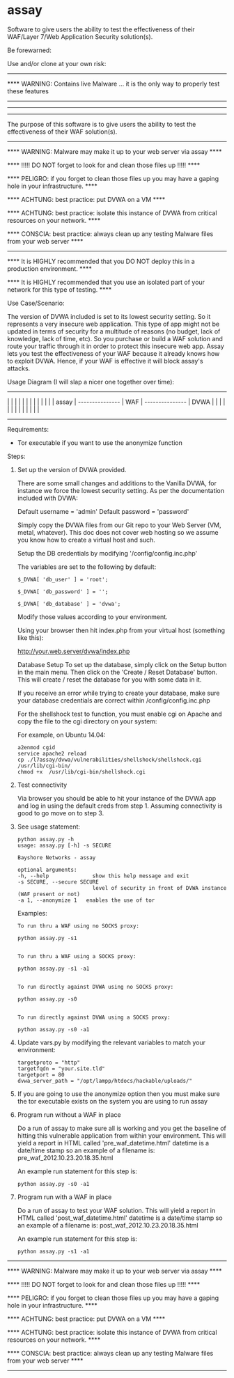 assay
=====

Software to give users the ability to test the effectiveness of their WAF/Layer 7/Web Application Security solution(s).

Be forewarned:

Use and/or clone at your own risk:

*****************************************************************************************
**** WARNING: Contains live Malware … it is the only way to properly test these features
*****************************************************************************************
*****************************************************************************************
*****************************************************************************************

The purpose of this software is to give users the ability to test the effectiveness of their WAF solution(s).

********************************************************************************************************************
**** WARNING: Malware may make it up to your web server via assay ****

**** !!!!! DO NOT forget to look for and clean those files up !!!!! ****

**** PELIGRO: if you forget to clean those files up you may have a gaping hole in your infrastructure. ****

**** ACHTUNG: best practice: put DVWA on a VM ****

**** ACHTUNG: best practice: isolate this instance of DVWA from critical resources on your network. ****

**** CONSCIA: best practice: always clean up any testing Malware files from your web server ****
********************************************************************************************************************

**** It is HIGHLY recommended that you DO NOT deploy this in a production environment. ****

**** It is HIGHLY recommended that you use an isolated part of your network for this type of testing. ****

Use Case/Scenario:

The version of DVWA included is set to its lowest security setting. So it represents a very insecure web application.
This type of app might not be updated in terms of security for a multitude of reasons (no budget, lack of knowledge, lack of time, etc).
So you purchase or build a WAF solution and route your traffic through it in order to protect this insecure web app.
Assay lets you test the effectiveness of your WAF because it already knows how to exploit DVWA. Hence, if your WAF is effective it will block assay's attacks.

Usage Diagram (I will slap a nicer one together over time):

 --------------                 --------------                 -------------- 
 |            |                 |            |                 |            |
 |            |                 |            |                 |            |
 |   assay    | --------------- |     WAF    | --------------- |    DVWA    |
 |            |                 |            |                 |            |
 |            |                 |            |                 |            |
 --------------                 --------------                 --------------

Requirements:

- Tor executable if you want to use the anonymize function


Steps:

1.	Set up the version of DVWA provided. 

	There are some small changes and additions to the Vanilla DVWA, for instance we force the lowest security setting.
	As per the documentation included with DVWA:
	
	Default username = 'admin'
	Default password = 'password'
	
	Simply copy the DVWA files from our Git repo to your Web Server (VM, metal, whatever).
	This doc does not cover web hosting so we assume you know how to create a virtual host and such.
	
	Setup the DB credentials by modifying '/config/config.inc.php'

	The variables are set to the following by default:

		$_DVWA[ 'db_user' ] = 'root';

		$_DVWA[ 'db_password' ] = '';

		$_DVWA[ 'db_database' ] = 'dvwa';
		
	Modify those values according to your environment.

	Using your browser then hit index.php from your virtual host (something like this):
	
	http://your.web.server/dvwa/index.php

	Database Setup
	To set up the database, simply click on the Setup button in the main menu.
	Then click on the 'Create / Reset Database' button.
	This will create / reset the database for you with some data in it.

	If you receive an error while trying to create your database, make sure your database credentials are correct within /config/config.inc.php

	For the shellshock test to function, you must enable cgi on Apache and copy the file to the cgi directory on your system:

 	For example, on Ubuntu 14.04:

		a2enmod cgid
		service apache2 reload
		cp ./l7assay/dvwa/vulnerabilities/shellshock/shellshock.cgi /usr/lib/cgi-bin/
		chmod +x  /usr/lib/cgi-bin/shellshock.cgi


2. 	Test connectivity

	Via browser you should be able to hit your instance of the DVWA app and log in using the default creds from step 1.
	Assuming connectivity is good to go move on to step 3.
	
3.	See usage statement:

		python assay.py -h
		usage: assay.py [-h] -s SECURE

		Bayshore Networks - assay

		optional arguments:
		-h, --help            	show this help message and exit
		-s SECURE, --secure SECURE
                        		level of security in front of DVWA instance (WAF present or not)
		-a 1, --anonymize 1   enables the use of tor

	Examples:

		To run thru a WAF using no SOCKS proxy:

		python assay.py -s1


		To run thru a WAF using a SOCKS proxy:

		python assay.py -s1 -a1


		To run directly against DVWA using no SOCKS proxy:

		python assay.py -s0


		To run directly against DVWA using a SOCKS proxy:

		python assay.py -s0 -a1

                        		
4.	Update vars.py by modifying the relevant variables to match your environment:

		targetproto = "http"
		targetfqdn = "your.site.tld"
		targetport = 80
		dvwa_server_path = "/opt/lampp/htdocs/hackable/uploads/"

5.	If you are going to use the anonymize option then you must make sure the tor executable exists on the system you are using to run assay

6.	Program run without a WAF in place

	Do a run of assay to make sure all is working and you get the baseline of hitting this vulnerable application from within your environment.
	This will yield a report in HTML called 'pre_waf_datetime.html'
	datetime is a date/time stamp so an example of a filename is: pre_waf_2012.10.23.20.18.35.html
	
	An example run statement for this step is:
	
		python assay.py -s0 -a1
	
7. 	Program run with a WAF in place

	Do a run of assay to test your WAF solution.
	This will yield a report in HTML called 'post_waf_datetime.html'
	datetime is a date/time stamp so an example of a filename is: post_waf_2012.10.23.20.18.35.html
	
	An example run statement for this step is:
	
		python assay.py -s1 -a1

********************************************************************************************************************
**** WARNING: Malware may make it up to your web server via assay ****

**** !!!!! DO NOT forget to look for and clean those files up !!!!! ****

**** PELIGRO: if you forget to clean those files up you may have a gaping hole in your infrastructure. ****

**** ACHTUNG: best practice: put DVWA on a VM ****

**** ACHTUNG: best practice: isolate this instance of DVWA from critical resources on your network. ****

**** CONSCIA: best practice: always clean up any testing Malware files from your web server ****
********************************************************************************************************************





